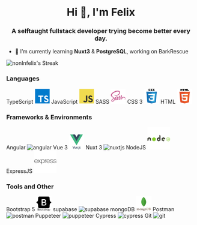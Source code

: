 <h1 align="center">Hi 👋, I'm Felix</h1>
<h3 align="center">A selftaught fullstack developer trying become better every day.</h3>

- 🌱 I’m currently learning **Nuxt3** & **PostgreSQL**, working on BarkRescue

![nonInfelix's Streak](https://github-readme-streak-stats.herokuapp.com/?user=nonInfelix&theme=vue-dark&hide_border=true)

<h3 align="left">Languages</h3>
<p align="left">
 TypeScript <img src="https://raw.githubusercontent.com/devicons/devicon/master/icons/typescript/typescript-original.svg" alt="typescript" width="40" height="40"/> 
 JavaScript <img src="https://raw.githubusercontent.com/devicons/devicon/master/icons/javascript/javascript-original.svg" alt="javascript" width="40" height="40"/>  
 SASS <img src="https://raw.githubusercontent.com/devicons/devicon/master/icons/sass/sass-original.svg" alt="sass" width="40" height="40"/>
 CSS 3 <img src="https://raw.githubusercontent.com/devicons/devicon/master/icons/css3/css3-original-wordmark.svg" alt="css3" width="40" height="40"/> 
 HTML <img src="https://raw.githubusercontent.com/devicons/devicon/master/icons/html5/html5-original-wordmark.svg" alt="html5" width="40" height="40"/> 
</p>


<h3 align="left">Frameworks & Environments</h3>
<p align="left">
 Angular <img src="https://angular.io/assets/images/logos/angular/angular.svg" alt="angular" width="40" height="40"/> 
 Vue 3 <img src="https://raw.githubusercontent.com/devicons/devicon/master/icons/vuejs/vuejs-original-wordmark.svg" alt="vuejs" width="40" height="40"/>
 Nuxt 3 <img src="https://www.vectorlogo.zone/logos/nuxtjs/nuxtjs-icon.svg" alt="nuxtjs" width="40" height="40"/> 
 NodeJS <img src="https://raw.githubusercontent.com/devicons/devicon/master/icons/nodejs/nodejs-original-wordmark.svg" alt="nodejs" width="60" height="60"/> 
 ExpressJS <img src="https://raw.githubusercontent.com/devicons/devicon/master/icons/express/express-original-wordmark.svg" alt="express" width="60" height="60" color="white"/> 
</p>

<h3 align="left">Tools and Other</h3>
<p align="left" >
 Bootstrap 5 <img src="https://raw.githubusercontent.com/devicons/devicon/master/icons/bootstrap/bootstrap-plain-wordmark.svg" alt="bootstrap" width="40" height="40"/> 
 supabase <img src="https://seeklogo.com/images/S/supabase-logo-DCC676FFE2-seeklogo.com.png" alt="supabase" width="40" height="40"/>
 mongoDB <img src="https://raw.githubusercontent.com/devicons/devicon/master/icons/mongodb/mongodb-original-wordmark.svg" alt="mongodb" width="40" height="40"/> 
 Postman <img src="https://www.vectorlogo.zone/logos/getpostman/getpostman-icon.svg" alt="postman" width="40" height="40"/>
 Puppeteer <img src="https://www.vectorlogo.zone/logos/pptrdev/pptrdev-official.svg" alt="puppeteer" width="40" height="40"/> 
 Cypress <img src="https://raw.githubusercontent.com/simple-icons/simple-icons/6e46ec1fc23b60c8fd0d2f2ff46db82e16dbd75f/icons/cypress.svg" alt="cypress" width="40" height="40"/>
 Git <img src="https://www.vectorlogo.zone/logos/git-scm/git-scm-icon.svg" alt="git" width="40" height="40"/> 
</p>

